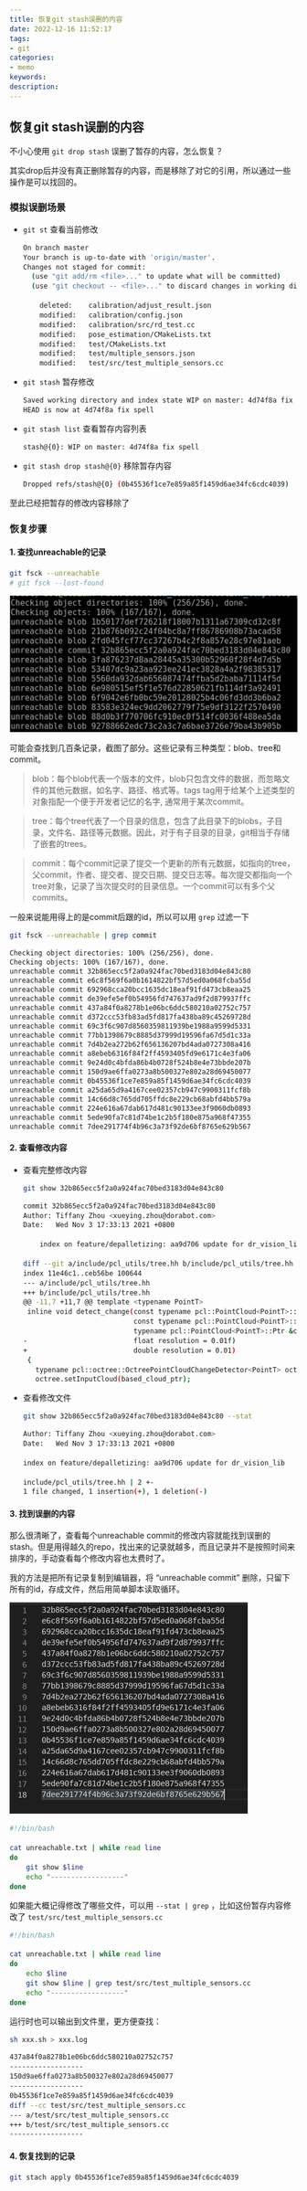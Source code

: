 ```yaml
---
title: 恢复git stash误删的内容
date: 2022-12-16 11:52:17
tags:
- git
categories: 
- memo
keywords:
description:
---
```




## 恢复git stash误删的内容

不小心使用 `git drop stash` 误删了暂存的内容，怎么恢复？

其实drop后并没有真正删除暂存的内容，而是移除了对它的引用，所以通过一些操作是可以找回的。



### 模拟误删场景

- `git st` 查看当前修改

    ```bash
    On branch master
    Your branch is up-to-date with 'origin/master'.
    Changes not staged for commit:
      (use "git add/rm <file>..." to update what will be committed)
      (use "git checkout -- <file>..." to discard changes in working directory)

        deleted:    calibration/adjust_result.json
        modified:   calibration/config.json
        modified:   calibration/src/rd_test.cc
        modified:   pose_estimation/CMakeLists.txt
        modified:   test/CMakeLists.txt
        modified:   test/multiple_sensors.json
        modified:   test/src/test_multiple_sensors.cc
    ```

- `git stash` 暂存修改

  ```bash
  Saved working directory and index state WIP on master: 4d74f8a fix spell
  HEAD is now at 4d74f8a fix spell
  ```

- `git stash list` 查看暂存内容列表

  ```bash
  stash@{0}: WIP on master: 4d74f8a fix spell
  ```

- `git stash drop stash@{0}` 移除暂存内容

  ```bash
  Dropped refs/stash@{0} (0b45536f1ce7e859a85f1459d6ae34fc6cdc4039)
  ```

至此已经把暂存的修改内容移除了



### 恢复步骤

#### 1. 查找unreachable的记录

```bash
git fsck --unreachable
# git fsck --lost-found
```

![1](git-stash-dropped-by-coincidence/1.png)



可能会查找到几百条记录，截图了部分。这些记录有三种类型：blob、tree和commit。

> blob：每个blob代表一个版本的文件，blob只包含文件的数据，而忽略文件的其他元数据，如名字、路径、格式等。tags tag用于给某个上述类型的对象指配一个便于开发者记忆的名字, 通常用于某次commit。

> tree：每个tree代表了一个目录的信息，包含了此目录下的blobs，子目录，文件名、路径等元数据。因此，对于有子目录的目录，git相当于存储了嵌套的trees。

> commit：每个commit记录了提交一个更新的所有元数据，如指向的tree，父commit，作者、提交者、提交日期、提交日志等。每次提交都指向一个tree对象，记录了当次提交时的目录信息。一个commit可以有多个父commits。



一般来说能用得上的是commit后跟的id，所以可以用 `grep` 过滤一下

```bash
git fsck --unreachable | grep commit
```

```
Checking object directories: 100% (256/256), done.
Checking objects: 100% (167/167), done.
unreachable commit 32b865ecc5f2a0a924fac70bed3183d04e843c80
unreachable commit e6c8f569f6a0b1614822bf57d5ed0a068fcba55d
unreachable commit 692968cca20bcc1635dc18eaf91fd473cb8eaa25
unreachable commit de39efe5ef0b54956fd747637ad9f2d879937ffc
unreachable commit 437a84f0a8278b1e06bc6ddc580210a02752c757
unreachable commit d372ccc53fb83ad5fd817fa438ba89c45269728d
unreachable commit 69c3f6c907d8560359811939be1988a9599d5331
unreachable commit 77bb1398679c8885d37999d19596fa67d5d1c33a
unreachable commit 7d4b2ea272b62f656136207bd4ada0727308a416
unreachable commit a8ebeb6316f84f2ff4593405fd9e6171c4e3fa06
unreachable commit 9e24d0c4bfda86b4b0728f524b8e4e73bbde207b
unreachable commit 150d9ae6ffa0273a8b500327e802a28d69450077
unreachable commit 0b45536f1ce7e859a85f1459d6ae34fc6cdc4039
unreachable commit a25da65d9a4167cee02357cb947c9900311fcf8b
unreachable commit 14c66d8c765dd705ffdc8e229cb68abfd4bb579a
unreachable commit 224e616a67dab617d481c90133ee3f9060db0893
unreachable commit 5ede90fa7c81d74be1c2b5f180e875a968f47355
unreachable commit 7dee291774f4b96c3a73f92de6bf8765e629b567
```



#### 2. 查看修改内容

- 查看完整修改内容

    ```bash
    git show 32b865ecc5f2a0a924fac70bed3183d04e843c80
    ```

    ```bash
    commit 32b865ecc5f2a0a924fac70bed3183d04e843c80
    Author: Tiffany Zhou <xueying.zhou@dorabot.com>
    Date:   Wed Nov 3 17:33:13 2021 +0800

        index on feature/depalletizing: aa9d706 update for dr_vision_lib

    diff --git a/include/pcl_utils/tree.hh b/include/pcl_utils/tree.hh
    index 11e46c1..ceb56be 100644
    --- a/include/pcl_utils/tree.hh
    +++ b/include/pcl_utils/tree.hh
    @@ -11,7 +11,7 @@ template <typename PointT>
     inline void detect_change(const typename pcl::PointCloud<PointT>::Ptr &based_cloud_ptr,
                               const typename pcl::PointCloud<PointT>::Ptr &scene_cloud_ptr,
                               typename pcl::PointCloud<PointT>::Ptr &cloud_diff_ptr,
    -                          float resolution = 0.01f)
    +                          double resolution = 0.01)
     {
       typename pcl::octree::OctreePointCloudChangeDetector<PointT> octree(resolution);
       octree.setInputCloud(based_cloud_ptr);

    ```

- 查看修改文件
    ```bash
    git show 32b865ecc5f2a0a924fac70bed3183d04e843c80 --stat
    ```
    
    ```bash
    Author: Tiffany Zhou <xueying.zhou@dorabot.com>
    Date:   Wed Nov 3 17:33:13 2021 +0800

    index on feature/depalletizing: aa9d706 update for dr_vision_lib

    include/pcl_utils/tree.hh | 2 +-
    1 file changed, 1 insertion(+), 1 deletion(-)
    ```



#### 3. 找到误删的内容

那么很清晰了，查看每个unreachable commit的修改内容就能找到误删的stash。但是用得越久的repo，找出来的记录就越多，而且记录并不是按照时间来排序的，手动查看每个修改内容也太费时了。

我的方法是把所有记录复制到编辑器，将 “unreachable commit” 删除，只留下所有的id，存成文件，然后用简单脚本读取循环。

![2](git-stash-dropped-by-coincidence/2.png)

```bash
#!/bin/bash

cat unreachable.txt | while read line
do
    git show $line
    echo "------------------"
done
```



如果能大概记得修改了哪些文件，可以用 `--stat | grep` ，比如这份暂存内容修改了 `test/src/test_multiple_sensors.cc`

```bash
#!/bin/bash

cat unreachable.txt | while read line
do
    echo $line
    git show $line | grep test/src/test_multiple_sensors.cc
    echo "------------------"
done

```

运行时也可以输出到文件里，更方便查找：
```bash
sh xxx.sh > xxx.log
```

```bash
437a84f0a8278b1e06bc6ddc580210a02752c757
------------------
150d9ae6ffa0273a8b500327e802a28d69450077
------------------
0b45536f1ce7e859a85f1459d6ae34fc6cdc4039
diff --cc test/src/test_multiple_sensors.cc
--- a/test/src/test_multiple_sensors.cc
+++ b/test/src/test_multiple_sensors.cc
------------------
```



#### 4. 恢复找到的记录

```bash
git stach apply 0b45536f1ce7e859a85f1459d6ae34fc6cdc4039
```

